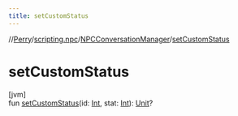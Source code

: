 ```yaml
---
title: setCustomStatus
---
```

//[Perry](../../../index.html)/[scripting.npc](../index.html)/[NPCConversationManager](index.html)/[setCustomStatus](set-custom-status.html)



# setCustomStatus



[jvm]\
fun [setCustomStatus](set-custom-status.html)(id: [Int](https://kotlinlang.org/api/latest/jvm/stdlib/kotlin/-int/index.html), stat: [Int](https://kotlinlang.org/api/latest/jvm/stdlib/kotlin/-int/index.html)): [Unit](https://kotlinlang.org/api/latest/jvm/stdlib/kotlin/-unit/index.html)?




